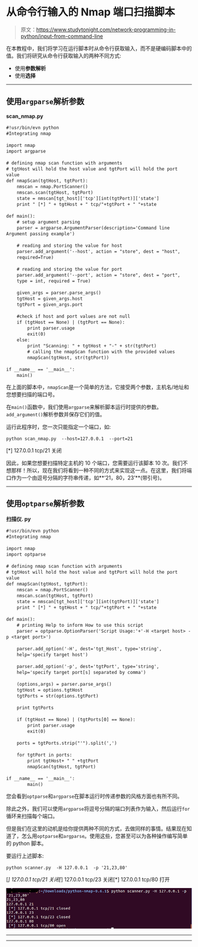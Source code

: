 # 从命令行输入的 Nmap 端口扫描脚本

> 原文：<https://www.studytonight.com/network-programming-in-python/input-from-command-line>

在本教程中，我们将学习在运行脚本时从命令行获取输入，而不是硬编码脚本中的值。我们将研究从命令行获取输入的两种不同方式:

*   使用**参数解析**
*   使用**选择**

* * *

## 使用`argparse`解析参数

**scan_nmap.py**

```
#!usr/bin/evn python
#Integrating nmap

import nmap
import argparse

# defining nmap scan function with arguments
# tgtHost will hold the host value and tgtPort will hold the port value
def nmapScan(tgtHost, tgtPort):
    nmscan = nmap.PortScanner()
    nmscan.scan(tgtHost, tgtPort)
    state = nmscan[tgt_host]['tcp'][int(tgtPort)]['state']
    print " [*] " + tgtHost + " tcp/"+tgtPort + " "+state

def main():
    # setup argument parsing
    parser = argparse.ArgumentParser(description='Command line Argument passing example')

    # reading and storing the value for host
    parser.add_argument('--host', action = "store", dest = "host",
    required=True)

    # reading and storing the value for port
    parser.add_argument('--port', action = "store", dest = "port", 
    type = int, required = True)

    given_args = parser.parse_args()
    tgtHost = given_args.host
    tgtPort = given_args.port

    #check if host and port values are not null
    if (tgtHost == None) | (tgtPort == None):
        print parser.usage
        exit(0)
    else:
        print "Scanning: " + tgtHost + "-" + str(tgtPort)
        # calling the nmapScan function with the provided values
        nmapScan(tgtHost, str(tgtPort))

if __name__ == '__main__':
    main()
```

在上面的脚本中，`nmapScan`是一个简单的方法，它接受两个参数，主机名/地址和您想要扫描的端口号。

在`main()`函数中，我们使用`argparse`来解析脚本运行时提供的参数。`add_argument()`解析参数并保存它们的值。

运行此程序时，您一次只能指定一个端口，如:

```
python scan_nmap.py  --host=127.0.0.1  --port=21
```

[*] 127.0.0.1 tcp/21 关闭

因此，如果您想要扫描特定主机的 10 个端口，您需要运行该脚本 10 次。我们不想那样！所以，现在我们将看到一种不同的方式来实现这一点。在这里，我们将端口作为一个由逗号分隔的字符串传递，如**‘21，80，23’**(带引号)。

* * *

## 使用`optparse`解析参数

**扫描仪. py**

```
#!usr/bin/evn python
#Integrating nmap

import nmap
import optparse

# defining nmap scan function with arguments
# tgtHost will hold the host value and tgtPort will hold the port value
def nmapScan(tgtHost, tgtPort):
    nmscan = nmap.PortScanner()
    nmscan.scan(tgtHost, tgtPort)
    state = nmscan[tgt_host]['tcp'][int(tgtPort)]['state']
    print " [*] " + tgtHost + " tcp/"+tgtPort + " "+state

def main():
    # printing Help to inform How to use this script
    parser = optparse.OptionParser('Script Usage:'+'-H <target host> -p <target port>')

    parser.add_option('-H', dest='tgt_Host', type='string', 
    help='specify target host')

    parser.add_option('-p', dest='tgtPort', type='string', 
    help='specify target port[s] separated by comma')

    (options,args) = parser.parse_args()
    tgtHost = options.tgtHost
    tgtPorts = str(options.tgtPort)

    print tgtPorts

    if (tgtHost == None) | (tgtPorts[0] == None):
        print parser.usage
        exit(0)

    ports = tgtPorts.strip("'").split(',')

    for tgtPort in ports:
        print tgtHost+ " " +tgtPort
        nmapScan(tgtHost, tgtPort)

if __name__ == '__main__':
        main()
```

您会看到`optparse`和`argparse`在脚本运行时传递参数的风格方面也有所不同。

除此之外，我们可以使用`argparse`将逗号分隔的端口列表作为输入，然后运行`for`循环来扫描每个端口。

但是我们在这里的动机是给你提供两种不同的方式，去做同样的事情。结果现在知道了，怎么用`optparse`和`argparse`。使用这些，您甚至可以为各种操作编写简单的 python 脚本。

要运行上述脚本:

```
python scanner.py  -H 127.0.0.1  -p '21,23,80'
```

[*] 127.0.0.1 tcp/21 关闭[*] 127.0.0.1 tcp/23 关闭[*] 127.0.0.1 tcp/80 打开

![Taking Input from Command Line for a python script using argparse and optparse](img/baf57ea4c756d824af3037673c073f72.png)

* * *

* * *